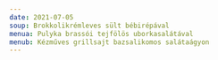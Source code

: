```yaml
---
date: 2021-07-05
soup: Brokkolikrémleves sült bébirépával
menua: Pulyka brassói tejfölös uborkasalátával
menub: Kézműves grillsajt bazsalikomos salátaágyon
---
```

